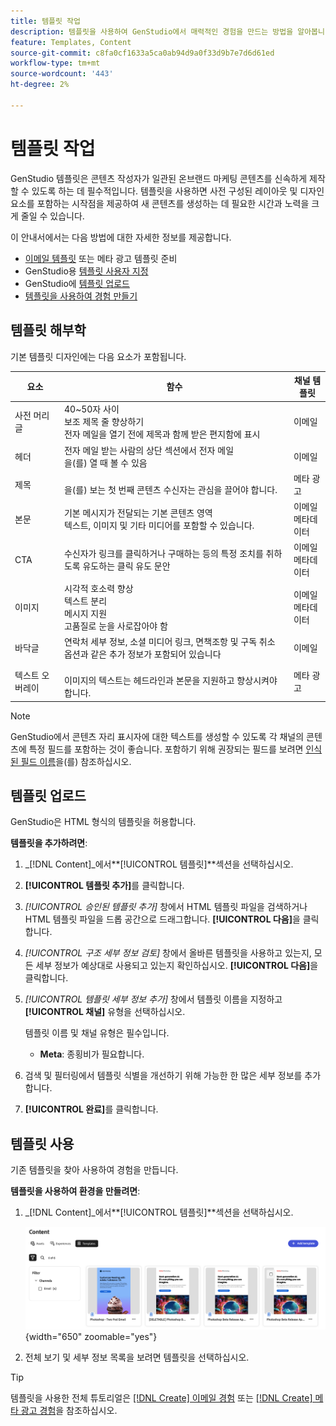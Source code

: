 ```yaml
---
title: 템플릿 작업
description: 템플릿을 사용하여 GenStudio에서 매력적인 경험을 만드는 방법을 알아봅니다.
feature: Templates, Content
source-git-commit: c8fa0cf1633a5ca0ab94d9a0f33d9b7e7d6d61ed
workflow-type: tm+mt
source-wordcount: '443'
ht-degree: 2%

---
```



# 템플릿 작업

GenStudio 템플릿은 콘텐츠 작성자가 일관된 온브랜드 마케팅 콘텐츠를 신속하게 제작할 수 있도록 하는 데 필수적입니다. 템플릿을 사용하면 사전 구성된 레이아웃 및 디자인 요소를 포함하는 시작점을 제공하여 새 콘텐츠를 생성하는 데 필요한 시간과 노력을 크게 줄일 수 있습니다.

이 안내서에서는 다음 방법에 대한 자세한 정보를 제공합니다.

* [이메일 템플릿](email-template.md) 또는 메타 광고 템플릿 준비
* GenStudio용 [템플릿 사용자 지정](customize-template.md)
* GenStudio에 [템플릿 업로드](#upload-a-template)
* [템플릿을 사용하여 경험 만들기](#use-a-template)

## 템플릿 해부학

기본 템플릿 디자인에는 다음 요소가 포함됩니다.

| 요소 | 함수 | 채널 템플릿 |
| ------------ | ---------------------- | -------------------- |
| 사전 머리글 | 40~50자 사이 <br>보조 제목 줄 향상하기 <br>전자 메일을 열기 전에 제목과 함께 받은 편지함에 표시 | 이메일 |
| 헤더 | 전자 메일 받는 사람의 상단 섹션에서 전자 메일 <br>을(를) 열 때 볼 수 있음 | 이메일 |
| 제목 | <br>을(를) 보는 첫 번째 콘텐츠 수신자는 관심을 끌어야 합니다. | 메타 광고 |
| 본문 | 기본 메시지가 전달되는 기본 콘텐츠 영역 <br>텍스트, 이미지 및 기타 미디어를 포함할 수 있습니다. | 이메일<br>메타데이터 |
| CTA | 수신자가 링크를 클릭하거나 구매하는 등의 특정 조치를 취하도록 유도하는 클릭 유도 문안 | 이메일<br>메타데이터 |
| 이미지 | 시각적 호소력 향상 <br>텍스트 분리 <br>메시지 지원 <br>고품질로 눈을 사로잡아야 함 | 이메일<br>메타데이터 |
| 바닥글 | 연락처 세부 정보, 소셜 미디어 링크, 면책조항 및 구독 취소 옵션과 같은 추가 정보가 포함되어 있습니다 | 이메일 |
| 텍스트 오버레이 | <br> 이미지의 텍스트는 헤드라인과 본문을 지원하고 향상시켜야 합니다. | 메타 광고 |

>[!NOTE]
> 
>GenStudio에서 콘텐츠 자리 표시자에 대한 텍스트를 생성할 수 있도록 각 채널의 콘텐츠에 특정 필드를 포함하는 것이 좋습니다. 포함하기 위해 권장되는 필드를 보려면 [인식된 필드 이름](customize-template.md#recognized-field-names)을(를) 참조하십시오.

## 템플릿 업로드

GenStudio은 HTML 형식의 템플릿을 허용합니다.

**템플릿을 추가하려면**:

1. _[!DNL Content]_에서&#x200B;**[!UICONTROL 템플릿]**섹션을 선택하십시오.

1. **[!UICONTROL 템플릿 추가]**&#x200B;를 클릭합니다.

1. _[!UICONTROL 승인된 템플릿 추가]_ 창에서 HTML 템플릿 파일을 검색하거나 HTML 템플릿 파일을 드롭 공간으로 드래그합니다. **[!UICONTROL 다음]**&#x200B;을 클릭합니다.

1. _[!UICONTROL 구조 세부 정보 검토]_ 창에서 올바른 템플릿을 사용하고 있는지, 모든 세부 정보가 예상대로 사용되고 있는지 확인하십시오. **[!UICONTROL 다음]**&#x200B;을 클릭합니다.

1. _[!UICONTROL 템플릿 세부 정보 추가]_ 창에서 템플릿 이름을 지정하고 **[!UICONTROL 채널]** 유형을 선택하십시오.

   템플릿 이름 및 채널 유형은 필수입니다.

   * **Meta**: 종횡비가 필요합니다.
   <!-- **Display ads**: requires Dimensions -->

1. 검색 및 필터링에서 템플릿 식별을 개선하기 위해 가능한 한 많은 세부 정보를 추가합니다.

1. **[!UICONTROL 완료]**&#x200B;를 클릭합니다.

## 템플릿 사용

기존 템플릿을 찾아 사용하여 경험을 만듭니다.

**템플릿을 사용하여 환경을 만들려면**:

1. _[!DNL Content]_에서&#x200B;**[!UICONTROL 템플릿]**섹션을 선택하십시오.

   ![콘텐츠 템플릿 목록](../../assets/content-templates.png){width="650" zoomable="yes"}

1. 전체 보기 및 세부 정보 목록을 보려면 템플릿을 선택하십시오.

>[!TIP]
>
>템플릿을 사용한 전체 튜토리얼은 [[!DNL Create] 이메일 경험](/help/tutorials/create-email-experience.md) 또는 [[!DNL Create] 메타 광고 경험](/help/tutorials/create-meta-ad.md)을 참조하십시오.

<!--  The create button in Content Template view does not work yet.
1. Click **[!UICONTROL Create Experience]** (paintbrush) from the upper right corner to use the template.
-->
